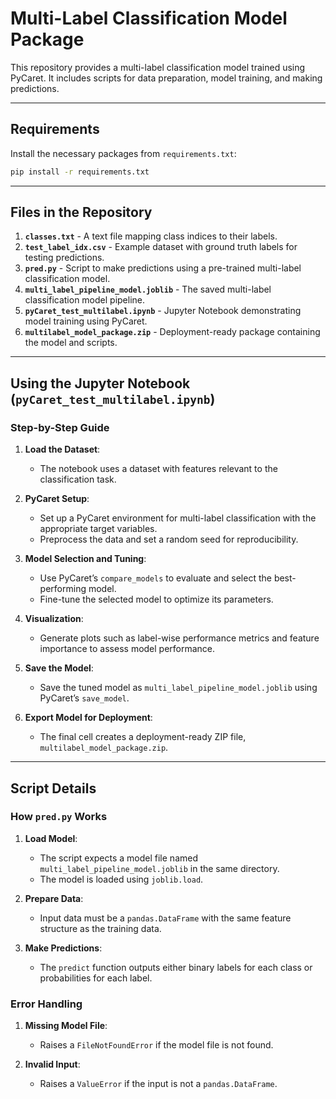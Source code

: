 # Multi-Label Classification Model Package

This repository provides a multi-label classification model trained using PyCaret. It includes scripts for data preparation, model training, and making predictions.

---

## Requirements

Install the necessary packages from `requirements.txt`:

```bash
pip install -r requirements.txt
```

---

## Files in the Repository

1. **`classes.txt`** - A text file mapping class indices to their labels.
2. **`test_label_idx.csv`** - Example dataset with ground truth labels for testing predictions.
3. **`pred.py`** - Script to make predictions using a pre-trained multi-label classification model.
4. **`multi_label_pipeline_model.joblib`** - The saved multi-label classification model pipeline.
5. **`pyCaret_test_multilabel.ipynb`** - Jupyter Notebook demonstrating model training using PyCaret.
6. **`multilabel_model_package.zip`** - Deployment-ready package containing the model and scripts.

---

## Using the Jupyter Notebook (`pyCaret_test_multilabel.ipynb`)

### Step-by-Step Guide

1. **Load the Dataset**:
   - The notebook uses a dataset with features relevant to the classification task.

2. **PyCaret Setup**:
   - Set up a PyCaret environment for multi-label classification with the appropriate target variables.
   - Preprocess the data and set a random seed for reproducibility.

3. **Model Selection and Tuning**:
   - Use PyCaret’s `compare_models` to evaluate and select the best-performing model.
   - Fine-tune the selected model to optimize its parameters.

4. **Visualization**:
   - Generate plots such as label-wise performance metrics and feature importance to assess model performance.

5. **Save the Model**:
   - Save the tuned model as `multi_label_pipeline_model.joblib` using PyCaret’s `save_model`.

6. **Export Model for Deployment**:
   - The final cell creates a deployment-ready ZIP file, `multilabel_model_package.zip`.

---

## Script Details

### How `pred.py` Works

1. **Load Model**:
   - The script expects a model file named `multi_label_pipeline_model.joblib` in the same directory.
   - The model is loaded using `joblib.load`.

2. **Prepare Data**:
   - Input data must be a `pandas.DataFrame` with the same feature structure as the training data.

3. **Make Predictions**:
   - The `predict` function outputs either binary labels for each class or probabilities for each label.

### Error Handling

1. **Missing Model File**:
   - Raises a `FileNotFoundError` if the model file is not found.

2. **Invalid Input**:
   - Raises a `ValueError` if the input is not a `pandas.DataFrame`.